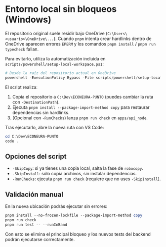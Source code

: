 # Entorno local sin bloqueos (Windows)

El repositorio original suele residir bajo OneDrive (`C:\Users\<usuario>\OneDrive\...`).
Cuando `pnpm` intenta crear hardlinks dentro de OneDrive aparecen errores `EPERM` y
los comandos `pnpm install` / `pnpm run typecheck` fallan.

Para evitarlo, utiliza la automatización incluida en `scripts/powershell/setup-local-workspace.ps1`:

```powershell
# Desde la raíz del repositorio actual en OneDrive
powershell -ExecutionPolicy Bypass -File scripts/powershell/setup-local-workspace.ps1 -RunChecks
```

El script realiza:

1. Copia el repositorio a `C:\Dev\ECONEURA-PUNTO` (puedes cambiar la ruta con `-DestinationPath`).
2. Ejecuta `pnpm install --package-import-method copy` para restaurar dependencias sin hardlinks.
3. (Opcional con `-RunChecks`) lanza `pnpm run check` en `apps/api_node`.

Tras ejecutarlo, abre la nueva ruta con VS Code:

```powershell
cd C:\Dev\ECONEURA-PUNTO
code .
```

## Opciones del script

- `-SkipCopy`: si ya tienes una copia local, salta la fase de `robocopy`.
- `-SkipInstall`: sólo copia archivos, sin instalar dependencias.
- `-RunChecks`: ejecuta `pnpm run check` (requiere que no uses `-SkipInstall`).

## Validación manual

En la nueva ubicación podrás ejecutar sin errores:

```powershell
pnpm install --no-frozen-lockfile --package-import-method copy
pnpm run check
pnpm run test -- --runInBand
```

Con esto se elimina el principal bloqueo y los nuevos tests del backend podrán ejecutarse correctamente.
